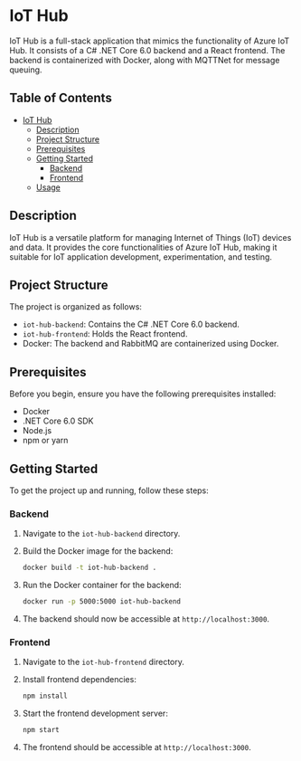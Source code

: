 # IoT Hub

IoT Hub is a full-stack application that mimics the functionality of Azure IoT Hub. It consists of a C# .NET Core 6.0 backend and a React frontend. The backend is containerized with Docker, along with MQTTNet for message queuing.

## Table of Contents

- [IoT Hub](#iot-hub)
  - [Description](#description)
  - [Project Structure](#project-structure)
  - [Prerequisites](#prerequisites)
  - [Getting Started](#getting-started)
    - [Backend](#backend)
    - [Frontend](#frontend)
  - [Usage](#usage)

## Description

IoT Hub is a versatile platform for managing Internet of Things (IoT) devices and data. It provides the core functionalities of Azure IoT Hub, making it suitable for IoT application development, experimentation, and testing.

## Project Structure

The project is organized as follows:

- `iot-hub-backend`: Contains the C# .NET Core 6.0 backend.
- `iot-hub-frontend`: Holds the React frontend.
- Docker: The backend and RabbitMQ are containerized using Docker.

## Prerequisites

Before you begin, ensure you have the following prerequisites installed:

- Docker
- .NET Core 6.0 SDK
- Node.js
- npm or yarn

## Getting Started

To get the project up and running, follow these steps:

### Backend

1. Navigate to the `iot-hub-backend` directory.
2. Build the Docker image for the backend:

   ```bash
   docker build -t iot-hub-backend .
   ```

3. Run the Docker container for the backend:

   ```bash
   docker run -p 5000:5000 iot-hub-backend
   ```

4. The backend should now be accessible at `http://localhost:3000`.

### Frontend

1. Navigate to the `iot-hub-frontend` directory.
2. Install frontend dependencies:

   ```bash
   npm install
   ```

3. Start the frontend development server:

   ```bash
   npm start
   ```

4. The frontend should be accessible at `http://localhost:3000`.

